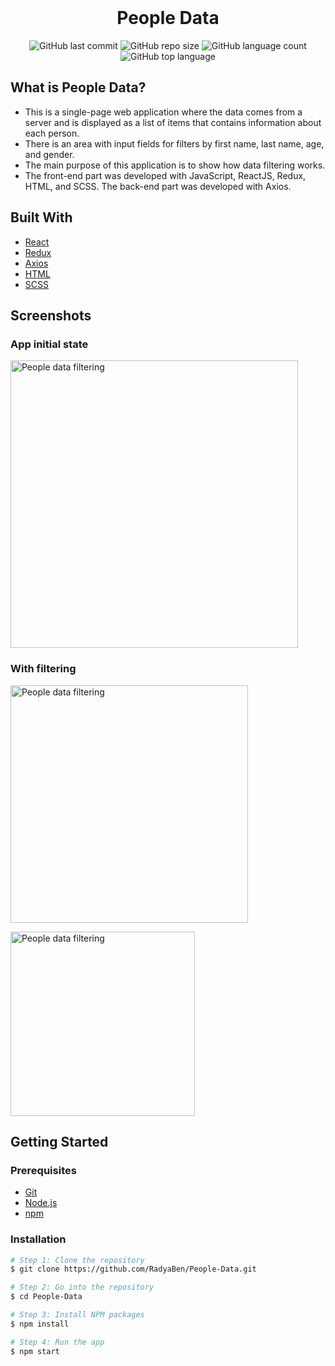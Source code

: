 <div align="center">
	<br>
	<h1>People Data</h1>
</div>

<!-- PROJECT SHIELDS -->
<div align="center">

![GitHub last commit](https://img.shields.io/github/last-commit/RadyaBen/People-Data?style=plastic)
   ![GitHub repo size](https://img.shields.io/github/repo-size/RadyaBen/People-Data?style=plastic)
   ![GitHub language count](https://img.shields.io/github/languages/count/RadyaBen/People-Data?style=plastic)
   ![GitHub top language](https://img.shields.io/github/languages/top/RadyaBen/People-Data?style=plastic)

</div>

<!-- ABOUT THE PROJECT -->
## What is People Data?

* This is a single-page web application where the data comes from a server and is displayed as a list of items that contains information about each person. 
* There is an area with input fields for filters by first name, last name, age, and gender. 
* The main purpose of this application is to show how data filtering works.
* The front-end part was developed with JavaScript, ReactJS, Redux, HTML, and SCSS. The back-end part was developed with Axios.

## Built With

* [React](https://reactjs.org/)
* [Redux](https://redux.js.org/)
* [Axios](https://axios-http.com/)
* [HTML](https://developer.mozilla.org/en-US/docs/Web/HTML)
* [SCSS](https://sass-lang.com/)

<!-- SCREENSHOTS -->
## Screenshots

### App initial state 
<p>
    <img src="https://i.postimg.cc/wTYv4Xqd/image.png" height="460px" title="People data filtering"></img>
</p>

### With filtering

<p>
	<img src="https://i.postimg.cc/CMGnjhD7/image.png]" height="380px" title="People data filtering"></img>
</p>

<p>
	<img src="https://i.postimg.cc/XqZVb2vN/image.png" width="295px" title="People data filtering"></img>
</p>

<!-- GETTING STARTED -->
## Getting Started

### Prerequisites

* [Git](https://git-scm.com)
* [Node.js](https://nodejs.org/en/download/)
* [npm](http://npmjs.com)

### Installation

```sh
# Step 1: Clone the repository
$ git clone https://github.com/RadyaBen/People-Data.git

# Step 2: Go into the repository 
$ cd People-Data

# Step 3: Install NPM packages
$ npm install

# Step 4: Run the app 
$ npm start
```